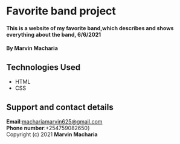 # Favorite band project
#### This is a website of my favorite band,which describes and shows everything about the band, 6/6/2021
#### By **Marvin Macharia**
## Technologies Used
* HTML
* CSS
## Support and contact details
**Email**:machariamarvin625@gmail.com<br/>
**Phone number**:+254759082650}<br/>
Copyright (c) 2021 **Marvin Macharia**
